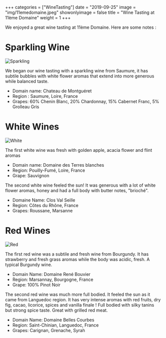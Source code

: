 +++
categories = ["WineTasting"]
date = "2019-09-25"
image = "img/11emedomaine.jpeg"
showonlyimage = false
title = "Wine Tasting at 11ème Domaine"
weight = 1
+++

We enjoyed a great wine tasting at 11ème Domaine. Here are some notes :


# Sparkling Wine

![Sparkling](/img/11emedomaine_sparkling.jpeg)

We began our wine tasting with a sparkling wine from Saumure, it has subtile bubbles with white flower aromas that extend into more generous while balanced taste.
- Domain name: Chateau de Montguéret
- Region : Saumure, Loire, France
- Grapes: 60% Chenin Blanc, 20% Chardonnay, 15% Cabernet Franc, 5% Grolleau Gris


# White Wines

![White](/img/11emedomaine_whites.jpeg)

The first white wine was fresh with golden apple, acacia flower and  flint aromas
- Domain name: Domaine des Terres blanches
- Region: Pouilly-Fumé, Loire, France
- Grape: Sauvignon

The second white wine feeled the sun! It was generous with a lot of white flower aromas, honey and had a full body with butter notes, "brioché".
- Domaine Name: Clos Val Seille
- Region: Côtes du Rhône, France
- Grapes: Roussane, Marsanne

# Red Wines

![Red](/img/11emedomaine_reds.jpeg)

The first red wine was a subtile and fresh wine from Bourgundy. It has strawberry and fresh grass aromas while the body was acidic, fresh. A typical Burgundy wine.

- Domain Name: Domaine René Bouvier
- Region: Marsannay, Bourgogne, France
- Grape: 100% Pinot Noir

The second red wine was much more full bodied. It feeled the sun as it came from Languedoc region. It has very intense aromas with red fruits, dry fig, cacao, licorice, spices and vanilla finale ! Full bodied with silky tanins but strong spice taste. Great with grilled red meat.

- Domain Name: Domaine Belles Courbes
- Region: Saint-Chinian, Languedoc, France
- Grapes: Carignan, Grenache, Syrah
